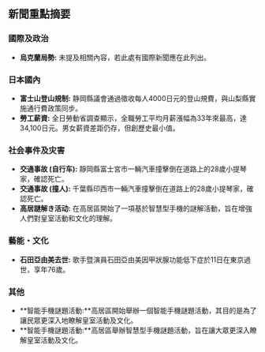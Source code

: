 ## 新聞重點摘要

### 國際及政治
* **烏克蘭局勢:** 未提及相關內容，若此處有國際新聞應在此列出。

### 日本國內
* **富士山登山規制:** 静岡縣議會通過徵收每人4000日元的登山規費，與山梨縣實施通行費政策同步。
* **勞工薪資:** 全日勞動省調查顯示，全職勞工平均月薪漲幅為33年來最高，達34,100日元。男女薪資差距仍存，但創歷史最小值。

### 社会事件及灾害
* **交通事故 (自行车):** 靜岡縣富士宮市一輛汽車撞擊倒在道路上的28歲小提琴家，確認死亡。
* **交通事故 (撞人):** 千葉縣印西市一輛汽車撞擊倒在道路上的28歲小提琴家，確認死亡。
* **高居謎解き活动:** 在高居區開始了一項基於智慧型手機的謎解活動，旨在增強人們對皇室活動和文化的理解。

### 藝能・文化
* **石田亞由美去世:** 歌手暨演員石田亞由美因甲狀腺功能低下症於11日在東京過世，享年76歲。

### 其他
* **智能手機謎題活動:**高居區開始舉辦一個智能手機謎題活動，其目的是為了讓民眾更深入地瞭解皇室活動及文化。
* **智能手機謎題活動:**高居區舉辦智慧型手機謎題活動，旨在讓大眾更深入瞭解皇室活動及文化。